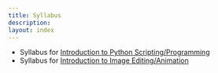 ```yaml
---
title: Syllabus
description:
layout: index
---
```


+ Syllabus for [Introduction to Python Scripting/Programming](http://puu.sh/F1svv/13fe67ce1c.pdf)
+ Syllabus for [Introduction to Image Editing/Animation](http://puu.sh/F1svv/13fe67ce1c.pdf)
